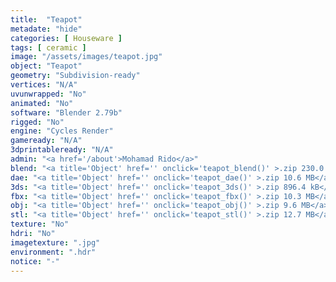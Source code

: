 ```yaml
---
title:  "Teapot"
metadate: "hide"
categories: [ Houseware ]
tags: [ ceramic ]
image: "/assets/images/teapot.jpg"
object: "Teapot"
geometry: "Subdivision-ready"
vertices: "N/A"
uvunwrapped: "No"
animated: "No"
software: "Blender 2.79b"
rigged: "No"
engine: "Cycles Render"
gameready: "N/A"
3dprintableready: "N/A"
admin: "<a href='/about'>Mohamad Rido</a>"
blend: "<a title='Object' href='' onclick='teapot_blend()' >.zip 230.0 kB</a>"
dae: "<a title='Object' href='' onclick='teapot_dae()' >.zip 10.6 MB</a>"
3ds: "<a title='Object' href='' onclick='teapot_3ds()' >.zip 896.4 kB</a>"
fbx: "<a title='Object' href='' onclick='teapot_fbx()' >.zip 10.3 MB</a>"
obj: "<a title='Object' href='' onclick='teapot_obj()' >.zip 9.6 MB</a>"
stl: "<a title='Object' href='' onclick='teapot_stl()' >.zip 12.7 MB</a>"
texture: "No"
hdri: "No"
imagetexture: ".jpg"
environment: ".hdr"
notice: "-"
---
```

